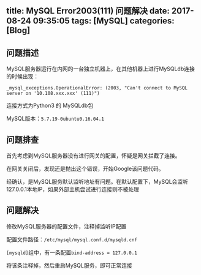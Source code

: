 title: MySQL Error2003(111) 问题解决
date: 2017-08-24 09:35:05
tags: [MySQL]
categories: [Blog]
---
## 问题描述
MySQL服务器运行在内网的一台独立机器上，在其他机器上进行MySQLdb连接的时候出现：

```
_mysql_exceptions.OperationalError: (2003, "Can't connect to MySQL server on '10.108.xxx.xxx' (111)")
```

连接方式为Python3 的 MySQLdb包

MySQL版本：```5.7.19-0ubuntu0.16.04.1```

## 问题排查
首先考虑到MySQL服务器没有进行网关的配置，怀疑是网关拦截了连接。

在网关关闭后，发现还是抛出这个错误，开始Google该问题代码。

经确认，是MySQL服务默认监听地址有问题。在默认配置下，MySQL会监听127.0.0.1本地IP，如果外部主机尝试进行连接则不被处理

## 问题解决
修改MySQL服务器的配置文件，注释掉监听IP配置

配置文件路径：``` /etc/mysql/mysql.conf.d/mysqld.cnf ```

``` [mysqld] ```组中，有一条配置``` bind-address = 127.0.0.1 ```

将该条注释掉，然后重启MySQL服务，即可正常连接